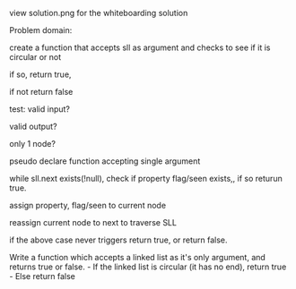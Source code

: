 view solution.png for the whiteboarding solution



Problem domain:

create a function that accepts sll as argument and checks to see if it is circular or not

if so, return true, 

if not return false

test:
valid input?

valid output?

only 1 node?


pseudo
declare function accepting single argument

while sll.next exists(!null), check if property flag/seen exists,, if so returun true.

assign property, flag/seen to current node

reassign current node to next to traverse SLL

if the above case never triggers return true, or return false.


Write a function which accepts a linked list as it's only argument, and returns true or false. - If the linked list is circular (it has no end), return true - Else return false
